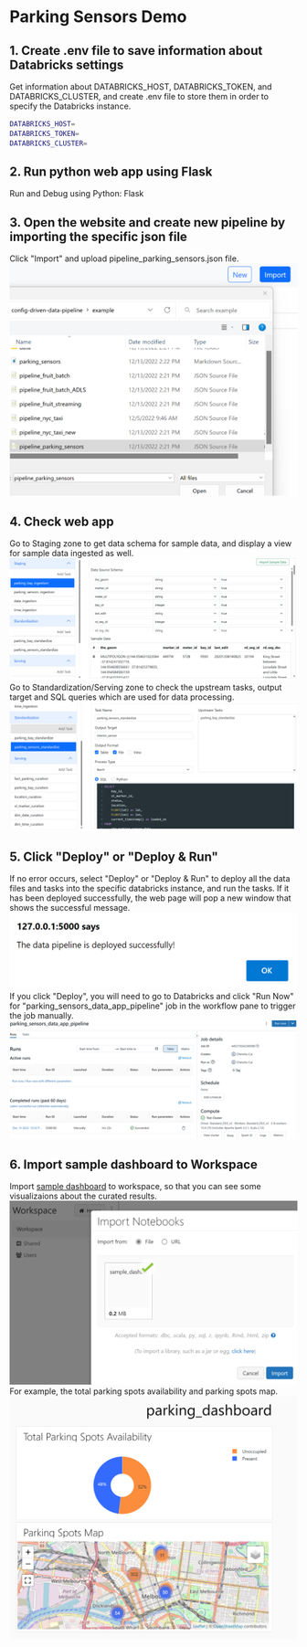 # Parking Sensors Demo
## 1. Create .env file to save information about Databricks settings
Get information about DATABRICKS_HOST, DATABRICKS_TOKEN, and DATABRICKS_CLUSTER, and create .env file to store them in order to specify the Databricks instance.
```sh
DATABRICKS_HOST=
DATABRICKS_TOKEN=
DATABRICKS_CLUSTER=
```
## 2. Run python web app using Flask
Run and Debug using Python: Flask
## 3. Open the website and create new pipeline by importing the specific json file
Click "Import" and upload pipeline_parking_sensors.json file.
![import json file](../images/parking_sensor_json_file.png)
## 4. Check web app
Go to Staging zone to get data schema for sample data, and display a view for sample data ingested as well.
![staging zone](../images/parking_sensor_staging.png)
Go to Standardization/Serving zone to check the upstream tasks, output target and SQL queries which are used for data processing.
![serving zone](../images/parking_sensor_serving.png)

## 5. Click "Deploy" or "Deploy & Run"
If no error occurs, select "Deploy" or "Deploy & Run" to deploy all the data files and tasks into the specific databricks instance, and run the tasks.
If it has been deployed successfully, the web page will pop a new window that shows the successful message.
![pop up message](../images/parking_sensor_message.png)
If you click "Deploy", you will need to go to Databricks and click "Run Now" for "parking_sensors_data_app_pipeline" job in the workflow pane to trigger the job manually.
![job](../images/parking_sensor_job.png)
## 6. Import sample dashboard to Workspace
Import [sample dashboard](sample_dashboard.ipynb)  to workspace, so that you can see some visualizaions about the curated results.
![workspace](../images/parking_sensor_workspace.png)
For example, the total parking spots availability and parking spots map.
![pictures](../images/parking_sensor_dashboard.png)
